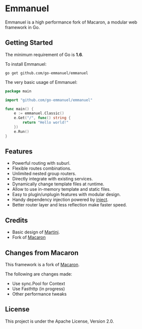 # Emmanuel

Emmanuel is a high performance fork of Macaron, a modular web framework in Go.

## Getting Started

The minimum requirement of Go is **1.6**.

To install Emmanuel:

	go get github.com/go-emmanuel/emmanuel

The very basic usage of Emmanuel:

```go
package main

import "github.com/go-emmanuel/emmanuel"

func main() {
	e := emmanuel.Classic()
	e.Get("/", func() string {
		return "Hello world!"
	})
	e.Run()
}
```

## Features

- Powerful routing with suburl.
- Flexible routes combinations.
- Unlimited nested group routers.
- Directly integrate with existing services.
- Dynamically change template files at runtime.
- Allow to use in-memory template and static files.
- Easy to plugin/unplugin features with modular design.
- Handy dependency injection powered by [inject](https://github.com/codegangsta/inject).
- Better router layer and less reflection make faster speed.

## Credits

- Basic design of [Martini](https://github.com/go-martini/martini).
- Fork of [Macaron](https://github.com/go-macaron)

## Changes from Macaron

This framework is a fork of [Macaron](https://github.com/go-macaron/macaron).

The following are changes made:

- Use sync.Pool for Context
- Use Fasthttp (in progress)
- Other performance tweaks


## License

This project is under the Apache License, Version 2.0.
